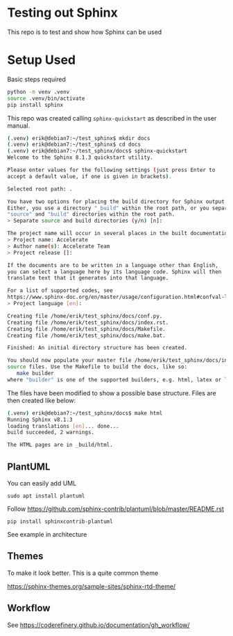 # Testing out Sphinx

This repo is to test and show how Sphinx can be used

# Setup Used

Basic steps required

```bash
python -m venv .venv
source .venv/bin/activate
pip install sphinx
```

This repo was created calling `sphinx-quickstart` as described in the user manual.

```bash
(.venv) erik@debian7:~/test_sphinx$ mkdir docs
(.venv) erik@debian7:~/test_sphinx$ cd docs
(.venv) erik@debian7:~/test_sphinx/docs$ sphinx-quickstart
Welcome to the Sphinx 8.1.3 quickstart utility.

Please enter values for the following settings (just press Enter to
accept a default value, if one is given in brackets).

Selected root path: .

You have two options for placing the build directory for Sphinx output.
Either, you use a directory "_build" within the root path, or you separate
"source" and "build" directories within the root path.
> Separate source and build directories (y/n) [n]: 

The project name will occur in several places in the built documentation.
> Project name: Accelerate
> Author name(s): Accelerate Team
> Project release []: 

If the documents are to be written in a language other than English,
you can select a language here by its language code. Sphinx will then
translate text that it generates into that language.

For a list of supported codes, see
https://www.sphinx-doc.org/en/master/usage/configuration.html#confval-language.
> Project language [en]: 

Creating file /home/erik/test_sphinx/docs/conf.py.
Creating file /home/erik/test_sphinx/docs/index.rst.
Creating file /home/erik/test_sphinx/docs/Makefile.
Creating file /home/erik/test_sphinx/docs/make.bat.

Finished: An initial directory structure has been created.

You should now populate your master file /home/erik/test_sphinx/docs/index.rst and create other documentation
source files. Use the Makefile to build the docs, like so:
   make builder
where "builder" is one of the supported builders, e.g. html, latex or linkcheck.
```

The files have been modified to show a possible base structure. Files are then created like below:

```bash
(.venv) erik@debian7:~/test_sphinx/docs$ make html
Running Sphinx v8.1.3
loading translations [en]... done...
build succeeded, 2 warnings.

The HTML pages are in _build/html.
```

## PlantUML

You can easily add UML

`sudo apt install plantuml`

Follow https://github.com/sphinx-contrib/plantuml/blob/master/README.rst

`pip install sphinxcontrib-plantuml`


See example in architecture

## Themes

To make it look better. This is a quite common theme

https://sphinx-themes.org/sample-sites/sphinx-rtd-theme/

## Workflow

See https://coderefinery.github.io/documentation/gh_workflow/






